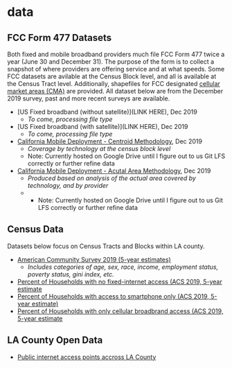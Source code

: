 # data
## FCC Form 477 Datasets
Both fixed and mobile broadband providers much file FCC Form 477 twice a year (June 30 and December 31). The purpose of the form is to collect a snapshot of where providers are offering service and at what speeds. Some FCC datasets are avilable at the Census Block level, and all is available at the Census Tract level. Additionally, shapefiles for FCC designated [cellular market areas (CMA)](https://drive.google.com/file/d/1pKwUmpX9fzZyQSo7js-JqwAZBHubAovT/view?usp=sharing) are provided. All dataset below are from the December 2019 survey, past and more recent surveys are available.
* [US Fixed broadband (without satellite)](LINK HERE), Dec 2019
  * *To come, processing file type*
* [US Fixed broadband (with satellite)](LINK HERE), Dec 2019
  * *To come, processing file type*
* [California Mobile Deployment - Centroid Methodology](https://drive.google.com/file/d/19ueKkjgTJqS7tIIMExgLW-W7hd_w-U4E/view?usp=sharing), Dec 2019
  * *Coverage by technology at the census block level*
  * Note: Currently hosted on Google Drive until I figure out to us Git LFS correctly or further refine data
* [California Mobile Deployment - Acutal Area Methodology](https://drive.google.com/file/d/1vBy2drB0ifyORxF9Ia5DXHoVomzG0gCB/view?usp=sharing), Dec 2019
  * *Produced based on analysis of the actual area covered by technology, and by provider* 
  * * Note: Currently hosted on Google Drive until I figure out to us Git LFS correctly or further refine data
## Census Data
Datasets below focus on Census Tracts and Blocks within LA county.
* [American Community Survey 2019 (5-year estimates)](https://github.com/cristemc/data/blob/28795fbe0a3802ee16054789c16dfc7fbd41d034/R12915135_SL150.csv)
  * *Includes categories of age, sex, race, income, employment status, poverty status, gini index, etc.*
* [Percent of Households with no fixed-internet access (ACS 2019, 5-year estimate](https://github.com/cristemc/data/blob/00bccf013f1f2c0043c7f3a07f952d027cb70b41/PolicyMap%20Data_no-access_%200242UTC.csv)
* [Percent of Households with access to smartphone only (ACS 2019, 5-year estimate)](https://github.com/cristemc/data/blob/00bccf013f1f2c0043c7f3a07f952d027cb70b41/PolicyMap%20Data_smartphone-only_%200244UTC.csv)
* [Percent of Households with only cellular broadbrand access (ACS 2019, 5-year estimate](https://github.com/cristemc/data/blob/00bccf013f1f2c0043c7f3a07f952d027cb70b41/PolicyMap%20Data_cellular%20only_0251UTC.csv)
## LA County Open Data
* [Public internet access points accross LA County](https://github.com/cristemc/data/blob/00bccf013f1f2c0043c7f3a07f952d027cb70b41/Public_Internet_Access.csv)
